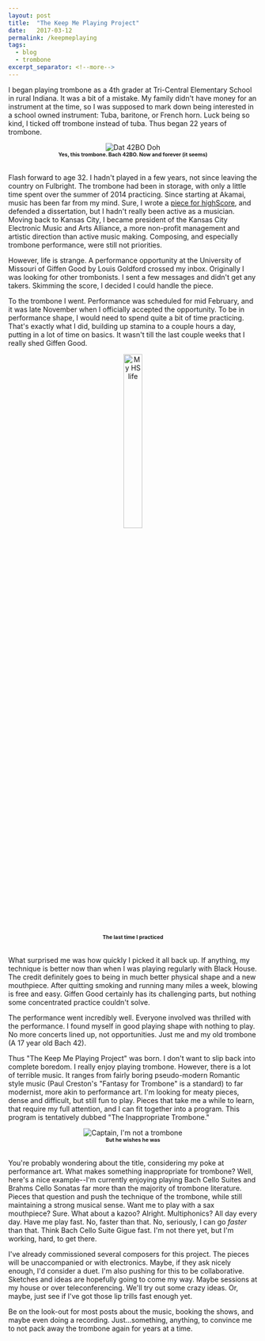 ```yaml
---
layout: post
title:  "The Keep Me Playing Project"
date:   2017-03-12
permalink: /keepmeplaying
tags: 
  - blog
  - trombone
excerpt_separator: <!--more-->
---
```

I began playing trombone as a 4th grader at Tri-Central Elementary School in rural Indiana. It was a bit of a mistake. My family didn't have money for an instrument at the time, so I was supposed to mark down being interested in a school owned instrument: Tuba, baritone, or French horn. Luck being so kind, I ticked off trombone instead of tuba. Thus began 22 years of trombone.

<figure style="text-align: center">
  <img src="http://www.vincentbachonline.com/product_images/generic/6/0/60259C1055584ACFB37B64856CC28071.jpg" alt="Dat 42BO Doh">
  <figcaption style="font-size:75%"><strong>Yes, this trombone. Bach 42BO. Now and forever (it seems)</strong></figcaption>
  <br>
</figure>


Flash forward to age 32. I hadn't played in a few years, not since leaving the country on Fulbright. The trombone had been in storage, with only a little time spent over the summer of 2014 practicing. Since starting at Akamai, music has been far from my mind. Sure, I wrote a [piece for highScore](https://soundcloud.com/johnchittum/def-i-suddenlyself), and defended a dissertation, but I hadn't really been active as a musician. Moving back to Kansas City, I became president of the Kansas City Electronic Music and Arts Alliance, a more non-profit management and artistic direction than active music making. Composing, and especially trombone performance, were still not priorities.
<!--more-->
However, life is strange. A performance opportunity at the University of Missouri of Giffen Good by Louis Goldford crossed my inbox. Originally I was looking for other trombonists. I sent a few messages and didn't get any takers. Skimming the score, I decided I could handle the piece.

To the trombone I went. Performance was scheduled for mid February, and it was late November when I officially accepted the opportunity. To be in performance shape, I would need to spend quite a bit of time practicing. That's exactly what I did, building up stamina to a couple hours a day, putting in a lot of time on basics. It wasn't till the last couple weeks that I really shed Giffen Good.


<figure style="text-align: center">
  <img src="https://static.pexels.com/photos/343683/pexels-photo-343683.jpeg" alt="My HS life" width="30%" height="30%%">
  <figcaption style="font-size:75%"><strong>The last time I practiced</strong></figcaption>
  <br>
</figure>

What surprised me was how quickly I picked it all back up. If anything, my technique is better now than when I was playing regularly with Black House. The credit definitely goes to being in much better physical shape and a new mouthpiece. After quitting smoking and running many miles a week, blowing is free and easy. Giffen Good certainly has its challenging parts, but nothing some concentrated practice couldn't solve.

The performance went incredibly well. Everyone involved was thrilled with the performance. I found myself in good playing shape with nothing to play. No more concerts lined up, not opportunities. Just me and my old trombone (A 17 year old Bach 42).

Thus "The Keep Me Playing Project" was born. I don't want to slip back into complete boredom. I really enjoy playing trombone. However, there is a lot of terrible music. It ranges from fairly boring pseudo-modern Romantic style music (Paul Creston's "Fantasy for Trombone" is a standard) to far modernist, more akin to performance art. I'm looking for meaty pieces, dense and difficult, but still fun to play. Pieces that take me a while to learn, that require my full attention, and I can fit together into a program. This program is tentatively dubbed "The Inappropriate Trombone."


<figure style="text-align: center">
  <img src="https://i.imgflip.com/1l9ci3.jpg" alt="Captain, I'm not a trombone">
  <figcaption style="font-size:75%"><strong>But he wishes he was</strong></figcaption>
  <br>
</figure>

You're probably wondering about the title, considering my poke at performance art. What makes something inappropriate for trombone? Well, here's a nice example--I'm currently enjoying playing Bach Cello Suites and Brahms Cello Sonatas far more than the majority of trombone literature. Pieces that question and push the technique of the trombone, while still maintaining a strong musical sense. Want me to play with a sax mouthpiece? Sure. What about a kazoo? Alright. Multiphonics? All day every day. Have me play fast. No, faster than that. No, seriously, I can go _faster_ than that. Think Bach Cello Suite Gigue fast. I'm not there yet, but I'm working, hard, to get there. 

I've already commissioned several composers for this project. The pieces will be unaccompanied or with electronics. Maybe, if they ask nicely enough, I'd consider a duet. I'm also pushing for this to be collaborative. Sketches and ideas are hopefully going to come my way. Maybe sessions at my house or over teleconferencing. We'll try out some crazy ideas. Or, maybe, just see if I've got those lip trills fast enough yet. 

Be on the look-out for most posts about the music, booking the shows, and maybe even doing a recording. Just...something, anything, to convince me to not pack away the trombone again for years at a time.

